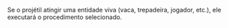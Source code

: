 Se o projétil atingir uma entidade viva (vaca, trepadeira, jogador, etc.), ele executará o procedimento selecionado.